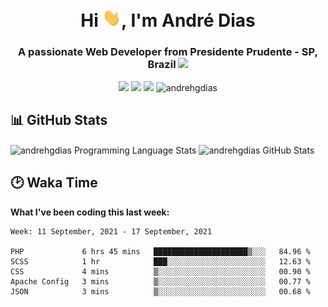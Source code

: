 <h1 align="center">Hi <img src="https://raw.githubusercontent.com/ABSphreak/ABSphreak/master/gifs/Hi.gif" width="30px">, I'm André Dias</h1>
<h3 align="center">A passionate Web Developer from Presidente Prudente - SP,  Brazil <img src="https://image.flaticon.com/icons/svg/3022/3022546.svg" width="18"/> </h3>
<p align="center"> 
  <a href="https://andredias.dev.br/"><img src ="https://img.shields.io/badge/portfolio-web-%23.svg?&style=for-the-badge&logo=&logoColor=white%22"></a>
  <a href="https://www.linkedin.com/in/andr%C3%A9-dias-6436811b4/"><img src="https://img.shields.io/badge/linkedin-%230077B5.svg?&style=for-the-badge&logo=linkedin&logoColor=white" /></a>
  <a href="https://www.instagram.com/andrehgdias/"><img src = "https://img.shields.io/badge/instagram-%23E4405F.svg?&style=for-the-badge&logo=instagram&logoColor=white"></a>
  <img height="28px" src="https://komarev.com/ghpvc/?username=andrehgdias&style=flat-square" alt="andrehgdias" />
</p>

<h2>📊 GitHub Stats</h2>

<span><img align="center" width="49%.5" src="https://github-readme-stats.anuraghazra1.vercel.app/api/top-langs/?username=andrehgdias&layout=compact&hide=java" alt="andrehgdias Programming Language Stats"/><span/>
<span><img align="center" width="49%.5" height="155.42px" src="https://github-readme-stats.vercel.app/api?username=andrehgdias&show_icons=true&line_height=27&count_private=true" alt="andrehgdias GitHub Stats"/><span/>

<h2>🕑 Waka Time</h2>

**What I've been coding this last week:**

<!--START_SECTION:waka-->
```text
Week: 11 September, 2021 - 17 September, 2021

PHP             6 hrs 45 mins   █████████████████████▒░░░   84.96 % 
SCSS            1 hr            ███░░░░░░░░░░░░░░░░░░░░░░   12.63 % 
CSS             4 mins          ▒░░░░░░░░░░░░░░░░░░░░░░░░   00.90 % 
Apache Config   3 mins          ▒░░░░░░░░░░░░░░░░░░░░░░░░   00.77 % 
JSON            3 mins          ▒░░░░░░░░░░░░░░░░░░░░░░░░   00.68 % 
```
<!--END_SECTION:waka-->
